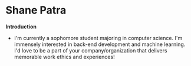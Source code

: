 # Shane Patra

**Introduction**
- I'm currently a sophomore student majoring in computer science. I'm immensely interested in back-end development and machine learning. I'd love to be a part of your company/organization that delivers memorable work ethics and experiences!

